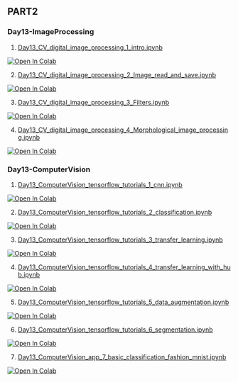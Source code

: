 ## PART2


### Day13-ImageProcessing
1. [Day13_CV_digital_image_processing_1_intro.ipynb](https://colab.research.google.com/github/yapay-ogrenme/casgem-eu-project-training-on-data-mining-2nd/blob/main/PART2/Day13-ComputerVision/notebooks/Day13_CV_digital_image_processing_1_intro.ipynb)

[![Open In Colab](https://colab.research.google.com/assets/colab-badge.svg)](https://colab.research.google.com/github/yapay-ogrenme/casgem-eu-project-training-on-data-mining-2nd/blob/main/PART2/Day13-ComputerVision/notebooks/Day13_CV_digital_image_processing_1_intro.ipynb)


2. [Day13_CV_digital_image_processing_2_Image_read_and_save.ipynb](https://colab.research.google.com/github/yapay-ogrenme/casgem-eu-project-training-on-data-mining-2nd/blob/main/PART2/Day13-ComputerVision/notebooks/Day13_CV_digital_image_processing_2_Image_read_and_save.ipynb)

[![Open In Colab](https://colab.research.google.com/assets/colab-badge.svg)](https://colab.research.google.com/github/yapay-ogrenme/casgem-eu-project-training-on-data-mining-2nd/blob/main/PART2/Day13-ComputerVision/notebooks/Day13_CV_digital_image_processing_2_Image_read_and_save.ipynb)

3. [Day13_CV_digital_image_processing_3_Filters.ipynb](https://colab.research.google.com/github/yapay-ogrenme/casgem-eu-project-training-on-data-mining-2nd/blob/main/PART2/Day13-ComputerVision/notebooks/Day13_CV_digital_image_processing_3_Filters.ipynb)

[![Open In Colab](https://colab.research.google.com/assets/colab-badge.svg)](https://colab.research.google.com/github/yapay-ogrenme/casgem-eu-project-training-on-data-mining-2nd/blob/main/PART2/Day13-ComputerVision/notebooks/Day13_CV_digital_image_processing_3_Filters.ipynb)

4. [Day13_CV_digital_image_processing_4_Morphological_image_processing.ipynb](https://colab.research.google.com/github/yapay-ogrenme/casgem-eu-project-training-on-data-mining-2nd/blob/main/PART2/Day13-ComputerVision/notebooks/Day13_CV_digital_image_processing_4_Morphological_image_processing.ipynb)

[![Open In Colab](https://colab.research.google.com/assets/colab-badge.svg)](https://colab.research.google.com/github/yapay-ogrenme/casgem-eu-project-training-on-data-mining-2nd/blob/main/PART2/Day13-ComputerVision/notebooks/Day13_CV_digital_image_processing_4_Morphological_image_processing.ipynb)


### Day13-ComputerVision
1. [Day13_ComputerVision_tensorflow_tutorials_1_cnn.ipynb](https://colab.research.google.com/github/yapay-ogrenme/casgem-eu-project-training-on-data-mining-2nd/blob/main/PART2/Day13-ComputerVision/notebooks/Day13_ComputerVision_tensorflow_tutorials_1_cnn.ipynb)

[![Open In Colab](https://colab.research.google.com/assets/colab-badge.svg)](https://colab.research.google.com/github/yapay-ogrenme/casgem-eu-project-training-on-data-mining-2nd/blob/main/PART2/Day13-ComputerVision/notebooks/Day13_ComputerVision_tensorflow_tutorials_1_cnn.ipynb)

2. [Day13_ComputerVision_tensorflow_tutorials_2_classification.ipynb](https://colab.research.google.com/github/yapay-ogrenme/casgem-eu-project-training-on-data-mining-2nd/blob/main/PART2/Day13-ComputerVision/notebooks/Day13_ComputerVision_tensorflow_tutorials_2_classification.ipynb)

[![Open In Colab](https://colab.research.google.com/assets/colab-badge.svg)](https://colab.research.google.com/github/yapay-ogrenme/casgem-eu-project-training-on-data-mining-2nd/blob/main/PART2/Day13-ComputerVision/notebooks/Day13_ComputerVision_tensorflow_tutorials_2_classification.ipynb)

3. [Day13_ComputerVision_tensorflow_tutorials_3_transfer_learning.ipynb](https://colab.research.google.com/github/yapay-ogrenme/casgem-eu-project-training-on-data-mining-2nd/blob/main/PART2/Day13-ComputerVision/notebooks/Day13_ComputerVision_tensorflow_tutorials_3_transfer_learning.ipynb)

[![Open In Colab](https://colab.research.google.com/assets/colab-badge.svg)](https://colab.research.google.com/github/yapay-ogrenme/casgem-eu-project-training-on-data-mining-2nd/blob/main/PART2/Day13-ComputerVision/notebooks/Day13_ComputerVision_tensorflow_tutorials_3_transfer_learning.ipynb)

4. [Day13_ComputerVision_tensorflow_tutorials_4_transfer_learning_with_hub.ipynb](https://colab.research.google.com/github/yapay-ogrenme/casgem-eu-project-training-on-data-mining-2nd/blob/main/PART2/Day13-ComputerVision/notebooks/Day13_ComputerVision_tensorflow_tutorials_4_transfer_learning_with_hub.ipynb)

[![Open In Colab](https://colab.research.google.com/assets/colab-badge.svg)](https://colab.research.google.com/github/yapay-ogrenme/casgem-eu-project-training-on-data-mining-2nd/blob/main/PART2/Day13-ComputerVision/notebooks/Day13_ComputerVision_tensorflow_tutorials_4_transfer_learning_with_hub.ipynb)


5. [Day13_ComputerVision_tensorflow_tutorials_5_data_augmentation.ipynb](https://colab.research.google.com/github/yapay-ogrenme/casgem-eu-project-training-on-data-mining-2nd/blob/main/PART2/Day13-ComputerVision/notebooks/Day13_ComputerVision_tensorflow_tutorials_5_data_augmentation.ipynb)

[![Open In Colab](https://colab.research.google.com/assets/colab-badge.svg)](https://colab.research.google.com/github/yapay-ogrenme/casgem-eu-project-training-on-data-mining-2nd/blob/main/PART2/Day13-ComputerVision/notebooks/Day13_ComputerVision_tensorflow_tutorials_5_data_augmentation.ipynb)


6. [Day13_ComputerVision_tensorflow_tutorials_6_segmentation.ipynb](https://colab.research.google.com/github/yapay-ogrenme/casgem-eu-project-training-on-data-mining-2nd/blob/main/PART2/Day13-ComputerVision/notebooks/Day13_ComputerVision_tensorflow_tutorials_6_segmentation.ipynb)

[![Open In Colab](https://colab.research.google.com/assets/colab-badge.svg)](https://colab.research.google.com/github/yapay-ogrenme/casgem-eu-project-training-on-data-mining-2nd/blob/main/PART2/Day13-ComputerVision/notebooks/Day13_ComputerVision_tensorflow_tutorials_6_segmentation.ipynb)

7. [Day13_ComputerVision_app_7_basic_classification_fashion_mnist.ipynb](https://colab.research.google.com/github/yapay-ogrenme/casgem-eu-project-training-on-data-mining-2nd/blob/main/PART2/Day13-ComputerVision/notebooks/Day13_ComputerVision_app_7_basic_classification_fashion_mnist.ipynb)

[![Open In Colab](https://colab.research.google.com/assets/colab-badge.svg)](https://colab.research.google.com/github/yapay-ogrenme/casgem-eu-project-training-on-data-mining-2nd/blob/main/PART2/Day13-ComputerVision/notebooks/Day13_ComputerVision_app_7_basic_classification_fashion_mnist.ipynb)





